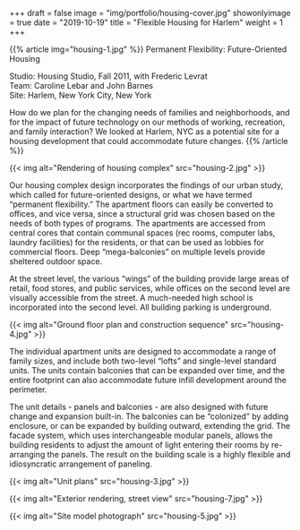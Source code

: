 +++
draft = false
image = "img/portfolio/housing-cover.jpg"
showonlyimage = true
date = "2019-10-19"
title = "Flexible Housing for Harlem"
weight = 1
+++

{{% article img="housing-1.jpg" %}}
Permanent Flexibility: Future-Oriented Housing

Studio: Housing Studio, Fall 2011, with Frederic Levrat  
Team: Caroline Lebar and John Barnes  
Site: Harlem, New York City, New York  

How do we plan for the changing needs of families and neighborhoods, and for the impact of future technology on our methods of working, recreation, and family interaction?  We looked at Harlem, NYC as a potential site for a housing development that could accommodate future changes.
{{% /article %}}

{{< img alt="Rendering of housing complex" src="housing-2.jpg" >}}

Our housing complex design incorporates the findings of our urban study, which called for future-oriented designs, or what we have termed “permanent flexibility.”  The apartment floors can easily be converted to offices, and vice versa, since a structural grid was chosen based on the needs of both types of programs.  The apartments are accessed from central cores that contain communal spaces (rec rooms, computer labs, laundry facilities) for the residents, or that can be used as lobbies for commercial floors.  Deep “mega-balconies” on multiple levels provide sheltered outdoor space.

At the street level, the various “wings” of the building provide large areas of retail, food stores, and public services, while offices on the second level are visually accessible from the street.  A much-needed high school is incorporated into the second level.  All building parking is underground.

{{< img alt="Ground floor plan and construction sequence" src="housing-4.jpg" >}}

The individual apartment units are designed to accommodate a range of family sizes, and include both two-level “lofts” and single-level standard units.  The units contain balconies that can be expanded over time, and the entire footprint can also accommodate future infill development around the perimeter.

The unit details - panels and balconies - are also designed with future change and expansion built-in.  The balconies can be “colonized” by adding enclosure, or can be expanded by building outward, extending the grid.  The facade system, which uses  interchangeable modular panels, allows the building residents to adjust the amount of light entering their rooms by re-arranging the panels.  The result on the building scale is a highly flexible and idiosyncratic arrangement of paneling.

{{< img alt="Unit plans" src="housing-3.jpg" >}}

{{< img alt="Exterior rendering, street view" src="housing-7.jpg" >}}

{{< img alt="Site model photograph" src="housing-5.jpg" >}}

